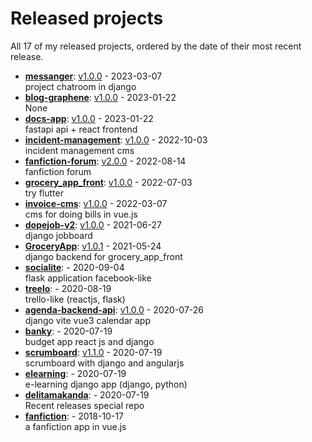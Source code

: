 # Released projects

All <!-- release_count starts -->17<!-- release_count ends --> of my released projects, ordered by the date of their most recent release.

<!-- recent_releases starts -->
* **[messanger](https://github.com/delitamakanda/messanger)**: [v1.0.0](https://github.com/delitamakanda/messanger/releases/tag/v1.0.0) - 2023-03-07
<br>project chatroom in django
* **[blog-graphene](https://github.com/delitamakanda/blog-graphene)**: [v1.0.0](https://github.com/delitamakanda/blog-graphene/releases/tag/v1.0.0) - 2023-01-22
<br>None
* **[docs-app](https://github.com/delitamakanda/docs-app)**: [v1.0.0](https://github.com/delitamakanda/docs-app/releases/tag/v1.0.0) - 2023-01-22
<br>fastapi api + react frontend
* **[incident-management](https://github.com/delitamakanda/incident-management)**: [v1.0.0](https://github.com/delitamakanda/incident-management/releases/tag/v1.0.0) - 2022-10-03
<br>incident management cms
* **[fanfiction-forum](https://github.com/delitamakanda/fanfiction-forum)**: [v2.0.0](https://github.com/delitamakanda/fanfiction-forum/releases/tag/v2.0.0) - 2022-08-14
<br>fanfiction forum
* **[grocery_app_front](https://github.com/delitamakanda/grocery_app_front)**: [v1.0.0](https://github.com/delitamakanda/grocery_app_front/releases/tag/v1.0.0) - 2022-07-03
<br>try flutter
* **[invoice-cms](https://github.com/delitamakanda/invoice-cms)**: [v1.0.0](https://github.com/delitamakanda/invoice-cms/releases/tag/v1.0.0) - 2022-03-07
<br>cms for doing bills in vue.js
* **[dopejob-v2](https://github.com/delitamakanda/dopejob-v2)**: [v1.0.0](https://github.com/delitamakanda/dopejob-v2/releases/tag/v1.0.0) - 2021-06-27
<br>django jobboard
* **[GroceryApp](https://github.com/delitamakanda/GroceryApp)**: [v1.0.1](https://github.com/delitamakanda/GroceryApp/releases/tag/v1.0.1) - 2021-05-24
<br>django backend for grocery_app_front 
* **[socialite](https://github.com/delitamakanda/socialite)**: [](https://github.com/delitamakanda/socialite/releases/tag/v2.0) - 2020-09-04
<br>flask application facebook-like
* **[treelo](https://github.com/delitamakanda/treelo)**: [](https://github.com/delitamakanda/treelo/releases/tag/v0.2) - 2020-08-19
<br>trello-like (reactjs, flask)
* **[agenda-backend-api](https://github.com/delitamakanda/agenda-backend-api)**: [v1.0.0](https://github.com/delitamakanda/agenda-backend-api/releases/tag/v1.0.0) - 2020-07-26
<br>django vite vue3 calendar app
* **[banky](https://github.com/delitamakanda/banky)**: [](https://github.com/delitamakanda/banky/releases/tag/v1.0) - 2020-07-19
<br>budget app react js and django
* **[scrumboard](https://github.com/delitamakanda/scrumboard)**: [v1.1.0](https://github.com/delitamakanda/scrumboard/releases/tag/v1.1.0) - 2020-07-19
<br>scrumboard with django and angularjs
* **[elearning](https://github.com/delitamakanda/elearning)**: [](https://github.com/delitamakanda/elearning/releases/tag/v1.0) - 2020-07-19
<br>e-learning django app (django, python)
* **[delitamakanda](https://github.com/delitamakanda/delitamakanda)**: [](https://github.com/delitamakanda/delitamakanda/releases/tag/v1.0) - 2020-07-19
<br>Recent releases special repo
* **[fanfiction](https://github.com/delitamakanda/fanfiction)**: [](https://github.com/delitamakanda/fanfiction/releases/tag/v1.1) - 2018-10-17
<br>a fanfiction app in vue.js
<!-- recent_releases ends -->
